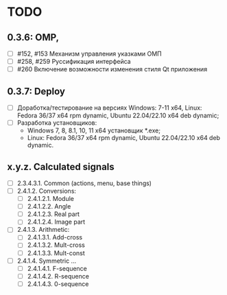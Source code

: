 # TODO

## 0.3.6: OMP, 
- [ ] #152, #153 Механизм управления указками ОМП
- [ ] #258, #259 Руссификация интерфейса
- [ ] #260 Включение возможности изменения стиля Qt приложения

## 0.3.7: Deploy
- [ ] Доработка/тестирование на версиях Windows: 7-11 x64, Linux: Fedora 36/37 x64 rpm dynamic, Ubuntu 22.04/22.10 x64 deb dynamic;
- [ ] Разработка установщиков:
  + Windows 7, 8, 8.1, 10, 11 x64 установщик *.exe;
  + Linux: Fedora 36/37 x64 rpm dynamic, Ubuntu 22.04/22.10 x64 deb dynamic.

## x.y.z. Calculated signals
- [ ] 2.3.4.3.1. Common (actions, menu, base things)
- [ ] 2.4.1.2. Conversions:
  + [ ] 2.4.1.2.1. Module
  + [ ] 2.4.1.2.2. Angle
  + [ ] 2.4.1.2.3. Real part
  + [ ] 2.4.1.2.4. Image part
- [ ] 2.4.1.3. Arithmetic:
  + [ ] 2.4.1.3.1. Add-cross
  + [ ] 2.4.1.3.2. Mult-cross
  + [ ] 2.4.1.3.3. Mult-const
- [ ] 2.4.1.4. Symmetric &hellip;
  - [ ] 2.4.1.4.1. F-sequence
  - [ ] 2.4.1.4.2. R-sequence
  - [ ] 2.4.1.4.3. 0-sequence
